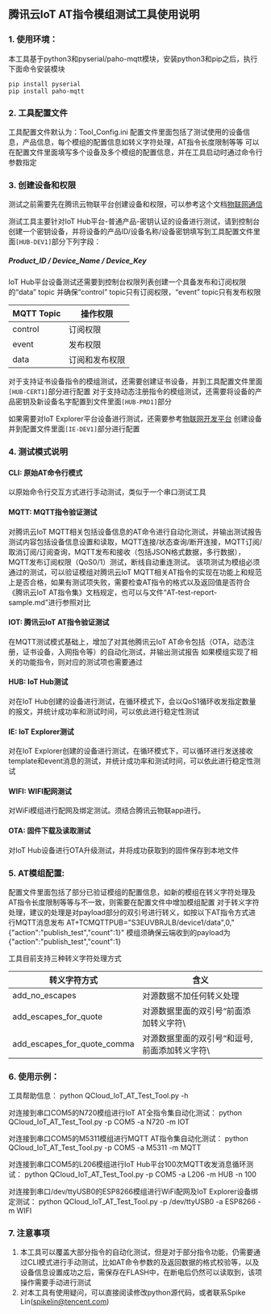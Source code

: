 ## 腾讯云IoT AT指令模组测试工具使用说明

### 1. 使用环境：
本工具基于python3和pyserial/paho-mqtt模块，安装python3和pip之后，执行下面命令安装模块
```
pip install pyserial
pip install paho-mqtt
```

### 2. 工具配置文件
工具配置文件默认为：Tool_Config.ini
配置文件里面包括了测试使用的设备信息，产品信息，每个模组的配置信息如转义字符处理，AT指令长度限制等等
可以在配置文件里面填写多个设备及多个模组的配置信息，并在工具启动时通过命令行参数指定

### 3. 创建设备和权限
测试之前需要先在腾讯云物联平台创建设备和权限，可以参考这个文档[物联网通信](https://github.com/tencentyun/qcloud-iot-sdk-embedded-c/blob/master/docs/%E7%89%A9%E8%81%94%E7%BD%91%E9%80%9A%E4%BF%A1%E5%B9%B3%E5%8F%B0.md)

测试工具主要针对IoT Hub平台-普通产品-密钥认证的设备进行测试，请到控制台创建一个密钥设备，并将设备的产品ID/设备名称/设备密钥填写到工具配置文件里面`[HUB-DEV1]`部分下列字段：

##### Product_ID / Device_Name / Device_Key

IoT Hub平台设备测试还需要到控制台权限列表创建一个具备发布和订阅权限的“data” topic
并确保“control” topic只有订阅权限，“event” topic只有发布权限

| MQTT Topic       | 操作权限                                  |
| ---------------- | --------------------------------------- |
| control          | 订阅权限 |
| event            | 发布权限 |
| data             | 订阅和发布权限 |

对于支持证书设备指令的模组测试，还需要创建证书设备，并到工具配置文件里面`[HUB-CERT1]`部分进行配置
对于支持动态注册指令的模组测试，还需要将设备的产品密钥及新设备名字配置到文件里面`[HUB-PRD1]`部分

如果需要对IoT Explorer平台设备进行测试，还需要参考[物联网开发平台](https://github.com/tencentyun/qcloud-iot-sdk-embedded-c/blob/master/docs/%E7%89%A9%E8%81%94%E7%BD%91%E5%BC%80%E5%8F%91%E5%B9%B3%E5%8F%B0.md) 创建设备并到配置文件里面`[IE-DEV1]`部分进行配置

### 4. 测试模式说明
#### CLI: 原始AT命令行模式
以原始命令行交互方式进行手动测试，类似于一个串口测试工具

#### MQTT: MQTT指令验证测试
对腾讯云IoT MQTT相关包括设备信息的AT命令进行自动化测试，并输出测试报告
测试内容包括设备信息设置和读取，MQTT连接/状态查询/断开连接，MQTT订阅/取消订阅/订阅查询，MQTT发布和接收（包括JSON格式数据，多行数据），MQTT发布订阅权限（QoS0/1）测试，断线自动重连测试。
该项测试为模组必须通过的测试，可以验证模组对腾讯云IoT MQTT相关AT指令的实现在功能上和规范上是否合格，如果有测试项失败，需要检查AT指令的格式以及返回值是否符合《腾讯云IoT AT指令集》文档规定，也可以与文件“AT-test-report-sample.md”进行参照对比

#### IOT: 腾讯云IoT AT指令验证测试
在MQTT测试模式基础上，增加了对其他腾讯云IoT AT命令包括（OTA，动态注册，证书设备，入网指令等）的自动化测试，并输出测试报告
如果模组实现了相关的功能指令，则对应的测试项也需要通过

#### HUB: IoT Hub测试
对在IoT Hub创建的设备进行测试，在循环模式下，会以QoS1循环收发指定数量的报文，并统计成功率和测试时间，可以依此进行稳定性测试

#### IE: IoT Explorer测试
对在IoT Explorer创建的设备进行测试，在循环模式下，可以循环进行发送接收template和event消息的测试，并统计成功率和测试时间，可以依此进行稳定性测试

#### WIFI: WIFI配网测试
对WiFi模组进行配网及绑定测试。须结合腾讯云物联app进行。

#### OTA: 固件下载及读取测试
对IoT Hub设备进行OTA升级测试，并将成功获取到的固件保存到本地文件

### 5. AT模组配置:
配置文件里面包括了部分已验证模组的配置信息，如新的模组在转义字符处理及AT指令长度限制等等与不一致，则需要在配置文件中增加模组配置
对于转义字符处理，建议的处理是对payload部分的双引号进行转义，如按以下AT指令方式进行MQTT消息发布
AT+TCMQTTPUB="S3EUVBRJLB/device1/data",0,"{\"action\":\"publish_test\",\"count\":1}"
模组须确保云端收到的payload为{"action":"publish_test","count":1}

工具目前支持三种转义字符处理方式

| 转义字符方式                   | 含义                                          |
| --------------------------- | --------------------------------------------- |
| add_no_escapes              | 对源数据不加任何转义处理 |
| add_escapes_for_quote       | 对源数据里面的双引号“前面添加转义字符\ |
| add_escapes_for_quote_comma | 对源数据里面的双引号“和逗号,前面添加转义字符\ |

### 6. 使用示例：
工具帮助信息：
  python QCloud_IoT_AT_Test_Tool.py -h

对连接到串口COM5的N720模组进行IoT AT全指令集自动化测试：
  python QCloud_IoT_AT_Test_Tool.py -p COM5 -a N720 -m IOT

对连接到串口COM5的M5311模组进行MQTT AT指令集自动化测试：
  python QCloud_IoT_AT_Test_Tool.py -p COM5 -a M5311 -m MQTT  

对连接到串口COM5的L206模组进行IoT Hub平台100次MQTT收发消息循环测试：
  python QCloud_IoT_AT_Test_Tool.py -p COM5 -a L206 -m HUB -n 100

对连接到串口/dev/ttyUSB0的ESP8266模组进行WiFi配网及IoT Explorer设备绑定测试：
  python QCloud_IoT_AT_Test_Tool.py -p /dev/ttyUSB0 -a ESP8266 -m WIFI

### 7. 注意事项
1. 本工具可以覆盖大部分指令的自动化测试，但是对于部分指令功能，仍需要通过CLI模式进行手动测试，比如AT命令参数的及返回数据的格式校验等，以及设备信息设置成功之后，需保存在FLASH中，在断电后仍然可以读取到，该项操作需要手动进行测试
2. 对本工具有使用疑问，可以直接阅读修改python源代码，或者联系Spike Lin(spikelin@tencent.com)